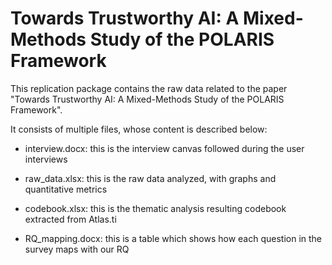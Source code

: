 # Towards Trustworthy AI: A Mixed-Methods Study of the POLARIS Framework

This replication package contains the raw data related to the paper "Towards Trustworthy AI: A Mixed-Methods Study of the POLARIS Framework".

It consists of multiple files, whose content is described below:

- interview.docx: this is the interview canvas followed during the user interviews

- raw_data.xlsx: this is the raw data analyzed, with graphs and quantitative metrics

- codebook.xlsx: this is the thematic analysis resulting codebook extracted from Atlas.ti 

- RQ_mapping.docx: this is a table which shows how each question in the survey maps with our RQ
